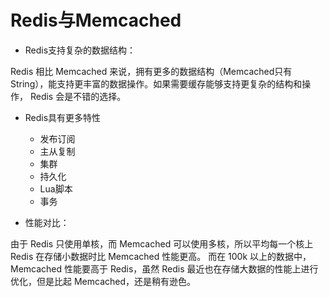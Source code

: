 # Redis与Memcached
- Redis支持复杂的数据结构：

Redis 相比 Memcached 来说，拥有更多的数据结构（Memcached只有String），能支持更丰富的数据操作。如果需要缓存能够支持更复杂的结构和操作， 
Redis 会是不错的选择。

- Redis具有更多特性
    - 发布订阅
    - 主从复制
    - 集群
    - 持久化
    - Lua脚本
    - 事务

- 性能对比：

由于 Redis 只使用单核，而 Memcached 可以使用多核，所以平均每一个核上 Redis 在存储小数据时比 Memcached 性能更高。
而在 100k 以上的数据中，Memcached 性能要高于 Redis，虽然 Redis 最近也在存储大数据的性能上进行优化，但是比起 Memcached，还是稍有逊色。
